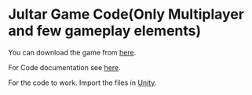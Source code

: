# Jultar Game Code(Only Multiplayer and few gameplay elements)
You can download the game from [here](https://play.google.com/store/apps/details?id=com.Jultar.TatrySight).

For Code documentation see [here](https://sandeepmattepu.github.io/Jultar-GamePlay/).

For the code to work. Import the files in [Unity](https://unity3d.com/).
